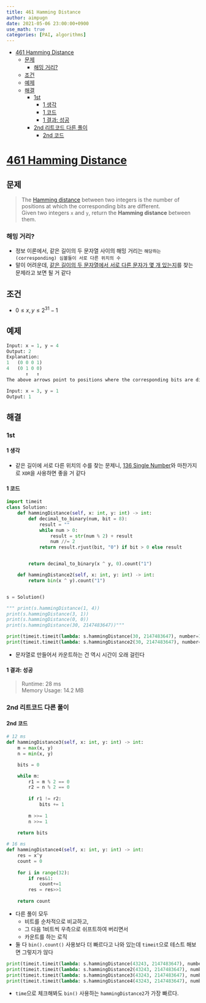 ```yaml
---
title: 461 Hamming Distance
author: aimpugn
date: 2021-05-06 23:00:00+0900
use_math: true
categories: [PAI, algorithms]
---
```


- [461 Hamming Distance](#461-hamming-distance)
  - [문제](#문제)
    - [해밍 거리?](#해밍-거리)
  - [조건](#조건)
  - [예제](#예제)
  - [해결](#해결)
    - [1st](#1st)
      - [1 생각](#1-생각)
      - [1 코드](#1-코드)
      - [1 결과: 성공](#1-결과-성공)
    - [2nd 리트코드 다른 풀이](#2nd-리트코드-다른-풀이)
      - [2nd 코드](#2nd-코드)

# [461 Hamming Distance](https://leetcode.com/problems/hamming-distance/)

## 문제

> The [Hamming distance](https://en.wikipedia.org/wiki/Hamming_distance) between two integers is the number of positions at which the corresponding bits are different.  
> Given two integers `x` and `y`, return the **Hamming distance** between them.

### 해밍 거리?

- 정보 이론에서, 같은 길이의 두 문자열 사이의 해밍 거리는 `해당하는(corresponding) 심볼들이 서로 다른 위치의 수`
- 말이 어려운데, [같은 길이의 두 문자열에서 서로 다른 문자가 몇 개 있는지](https://zetawiki.com/wiki/%ED%95%B4%EB%B0%8D_%EA%B1%B0%EB%A6%AC)를 찾는 문제라고 보면 될 거 같다

## 조건

- $0 \le x, y \le 2^{31} - 1$

## 예제

```py
Input: x = 1, y = 4
Output: 2
Explanation:
1   (0 0 0 1)
4   (0 1 0 0)
       ↑   ↑
The above arrows point to positions where the corresponding bits are different.

Input: x = 3, y = 1
Output: 1
```

## 해결

### 1st

#### 1 생각

- 같은 길이에 서로 다른 위치의 수를 찾는 문제니, [136 Single Number](./2021-05-06-PAI-ch19-136.md)와 마찬가지로 `XOR`을 사용하면 좋을 거 같다

#### 1 코드

```py
import timeit
class Solution:
    def hammingDistance(self, x: int, y: int) -> int:
        def decimal_to_binary(num, bit = 8):
            result = ""
            while num > 0:
                result = str(num % 2) + result
                num //= 2
            return result.rjust(bit, "0") if bit > 0 else result


        return decimal_to_binary(x ^ y, 0).count("1")

    def hammingDistance2(self, x: int, y: int) -> int:
        return bin(x ^ y).count("1")


s = Solution()

""" print(s.hammingDistance(1, 4))
print(s.hammingDistance(3, 1))
print(s.hammingDistance(0, 0)) 
print(s.hammingDistance(30, 2147483647))"""

print(timeit.timeit(lambda: s.hammingDistance(30, 2147483647), number=100000)) # 0.9807200999999999
print(timeit.timeit(lambda: s.hammingDistance2(30, 2147483647), number=100000)) # 0.04811129999999997
```

- 문자열로 만들어서 카운트하는 건 역시 시간이 오래 걸린다

#### 1 결과: 성공

> Runtime: 28 ms  
> Memory Usage: 14.2 MB

### 2nd 리트코드 다른 풀이

#### 2nd 코드

```py
# 12 ms
def hammingDistance3(self, x: int, y: int) -> int:
    m = max(x, y)
    n = min(x, y)

    bits = 0

    while m:
        r1 = m % 2 == 0 
        r2 = n % 2 == 0
        
        if r1 != r2:
            bits += 1
            
        m >>= 1
        n >>= 1
        
    return bits

# 16 ms
def hammingDistance4(self, x: int, y: int) -> int:
    res = x^y
    count = 0
    
    for i in range(32):
        if res&1:
            count+=1
        res = res>>1
        
    return count   
```

- 다른 풀이 모두
  - 비트를 순차적으로 비교하고,
  - 그 다음 1비트씩 우측으로 쉬프트하여 버리면서
  - 카운트를 하는 로직
- 둘 다 `bin().count()` 사용보다 더 빠르다고 나와 있는데 `timeit`으로 테스트 해보면 그렇지가 않다

```py
print(timeit.timeit(lambda: s.hammingDistance(43243, 2147483647), number=10000))  # 0.08998709999999999
print(timeit.timeit(lambda: s.hammingDistance2(43243, 2147483647), number=10000)) # 0.005768099999999998
print(timeit.timeit(lambda: s.hammingDistance3(43243, 2147483647), number=10000)) # 0.06952909999999998
print(timeit.timeit(lambda: s.hammingDistance4(43243, 2147483647), number=10000)) # 0.0418421000000000
```

- `time`으로 체크해봐도 `bin()` 사용하는 `hammingDistance2`가 가장 빠르다.

